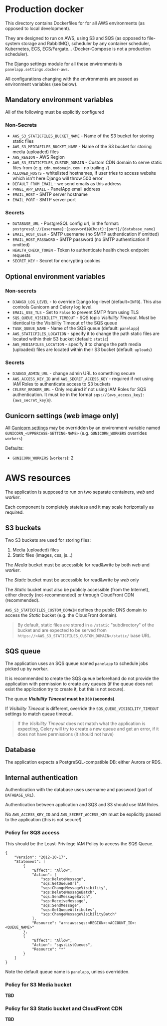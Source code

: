 # Production docker

This directory contains Dockerfiles for for all AWS environments (as opposed to local development).

They are designed to run on AWS, using S3 and SQS (as opposed to file-system storage and RabbitMQ), scheduler by any
container scheduler, Kubernetes, ECS, ECS/Fargate... (Docker-Compose is not a production scheduler).


The Django settings module for all these environments is `panelapp.settings.docker-aws`.

All configurations changing with the environments are passed as environment variables (see below). 
 
##  Mandatory environment variables

All of the following must be explicitly configured

### Non-Secrets

* `AWS_S3_STATICFILES_BUCKET_NAME` - Name of the S3 bucket for storing static files
* `AWS_S3_MEDIAFILES_BUCKET_NAME` - Name of the S3 bucket for storing media (uploaded) files
* `AWS_REGION` - AWS Region
* `AWS_S3_STATICFILES_CUSTOM_DOMAIN` - Custom CDN domain to serve static files from (e.g. `cdn.mydomain.com` - no trailing `/`)
* `ALLOWED_HOSTS` - whitelisted hostnames, if user tries to access website which isn't here Django will throw 500 error
* `DEFAULT_FROM_EMAIL` - we send emails as this address
* `PANEL_APP_EMAIL` - PanelApp email address
* `EMAIL_HOST` - SMTP server hostname
* `EMAIL_PORT` - SMTP server port

### Secrets

* `DATABASE_URL` - PostgreSQL config url, in the format: `postgresql://{username}:{password}@{host}:{port}/{database_name}`
* `EMAIL_HOST_USER` - SMTP username (no SMTP authentication if omitted)
* `EMAIL_HOST_PASSWORD` - SMTP password (no SMTP authentication if omitted)
* `HEALTH_CHECK_TOKEN` - Token to authenticate health check endpoint requests
* `SECRET_KEY` - Secret for encrypting cookies


## Optional environment variables

### Non-secrets

* `DJANGO_LOG_LEVEL` - to override Django log-level (default=`INFO`). This also controls Gunicorn and Celery log level.
* `EMAIL_USE_TLS` - Set to `False` to prevent SMTP from using TLS
* `SQS_QUEUE_VISIBILITY_TIMEOUT` - SQS topic _Visibility Timeout_. Must be identical to the Visibility Timeout of the SQS queue
* `TASK_QUEUE_NAME` - Name of the SQS queue (default: `panelapp`)     
* `AWS_STATICFILES_LOCATION` - specify it to change the path static files are located within their S3 bucket (default: `static`)
* `AWS_MEDIAFILES_LOCATION` - specify it to change the path media (uploaded) files are located within their S3 bucket 
    (default: `uploads`)

### Secrets

* `DJANGO_ADMIN_URL` - change admin URL to something secure
* `AWS_ACCESS_KEY_ID` and `AWS_SECRET_ACCESS_KEY` - required if not using IAM Roles to authenticate access to S3 buckets   
* `CELERY_BROKER_URL` - Only required if not using IAM Roles for SQS authentication. 
    It must be in the format `sqs://{aws_access_key}:{aws_secret_key}@`.

## Gunicorn settings (_web_ image only)

All [Gunicorn settings](http://docs.gunicorn.org/en/latest/settings.html) may be overridden by an environment variable 
named `GUNICORN_<UPPERCASE-SETTING-NAME>` (e.g. `GUNICORN_WORKERS` overrides `workers`) 

Defaults:

* `GUNICORN_WORKERS` (`workers`): 2

# AWS resources

The application is supposed to run on two separate containers, _web_ and _worker_. 

Each component is completely stateless and it may scale horizontally as required.

## S3 buckets

Two S3 buckets are used for storing files:

1. Media (uploaded) files
2. Static files (images, css, js...)

The _Media_ bucket must be accessible for read&write by both _web_ and _worker_.

The _Static_ bucket must be accessible for read&write by _web_ only 

The _Static_ bucket must also be publicly accessible (from the Internet), either directly (not-recommended)
or through CloudFront CDN (recommended).

`AWS_S3_STATICFILES_CUSTOM_DOMAIN` defines the public DNS domain to access the _Static_ bucket (e.g. the CloudFront domain).

> By default, static files are stored in a `/static` "subdirectory" of the bucket and are expected to be served from 
`https://<AWS_S3_STATICFILES_CUSTOM_DOMAIN>/static/` base URL.

## SQS queue

The application uses an SQS queue named `panelapp` to schedule jobs picked up by _worker_.

It is recommended to create the SQS queue beforehand do not provide the application with permission to create any queues 
(if the queue does not exist the application try to create it, but this is not secure).

The queue **_Visibility Timeout_ must be `360` (seconds)**. 

If _Visibility Timeout_  is different, override the `SQS_QUEUE_VISIBILITY_TIMEOUT` settings to match queue timeout.

> If the _Visibility Timeout_ does not match what the application is expecting, Celery will try to create a new queue 
> and get an error, if it does not have permissions (it should not have)

## Database

The application expects a PostgreSQL-compatible DB: either Aurora or RDS.

## Internal authentication 

Authentication with the database uses username and password (part of `DATABASE_URL`).

Authentication between application and SQS and S3 should use IAM Roles.

No `AWS_ACCESS_KEY_ID` and `AWS_SECRET_ACCESS_KEY` must be explicitly passed to the application (this is not secure!)


### Policy for SQS access

This should be the Least-Privilege IAM Policy to access the SQS Queue.

```
{
    "Version": "2012-10-17",
    "Statement": [
        {
            "Effect": "Allow",
            "Action": [
                "sqs:DeleteMessage",
                "sqs:GetQueueUrl",
                "sqs:ChangeMessageVisibility",
                "sqs:DeleteMessageBatch",
                "sqs:SendMessageBatch",
                "sqs:ReceiveMessage",
                "sqs:SendMessage",
                "sqs:GetQueueAttributes",
                "sqs:ChangeMessageVisibilityBatch"
            ],
            "Resource": "arn:aws:sqs:<REGION>:<ACCOUNT_ID>:<QUEUE_NAME>"
        },
        {
            "Effect": "Allow",
            "Action": "sqs:ListQueues",
            "Resource": "*"
        }
    ]
}
```

Note the default queue name is `panelapp`, unless overridden.

### Policy for S3 Media bucket

**TBD**

### Policy for S3 Static bucket and CloudFront CDN

**TBD**
